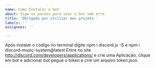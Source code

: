 ```yaml
---
name: Como Instalar o bot
about: Siga os passos para usar o bot sem erro
title: 'Obrigado por utilizar meu projeto '
labels: ''
assignees: ''

---
```


Após instalar o código no terminal digite npm i discord.js -S e npm i discord-music-system@latest
Entre no site http://discord.com/developers/applications/ e crie uma Aplicação, clique em bot e adicionar bot pegue o token e crie um arquivo token.json.

